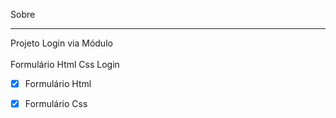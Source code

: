 Sobre
___
Projeto Login via Módulo<br>
<br>
Formulário Html Css Login
* [x] Formulário Html
* [x] Formulário Css


